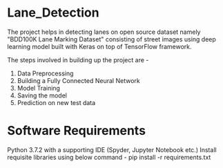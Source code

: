 # Lane_Detection
The project helps in detecting lanes on open source dataset namely "BDD100K Lane Marking Dataset" consisting of street images using deep learning model built with Keras on top of TensorFlow framework.

The steps involved in building up the project are -
1. Data Preprocessing 
2. Building a Fully Connected Neural Network
3. Model Training
4. Saving the model
5. Prediction on new test data

# Software Requirements
Python 3.7.2 with a supporting IDE (Spyder, Jupyter Notebook etc.)
Install requisite libraries using below command -
pip install -r requirements.txt



